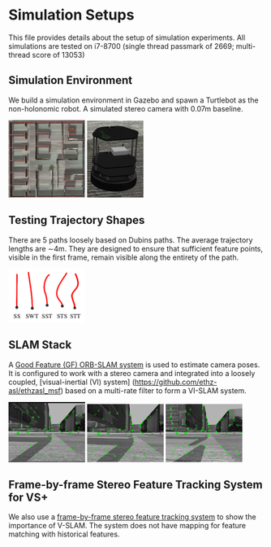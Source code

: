 # Simulation Setups
This file provides details about the setup of simulation experiments. All simulations are tested on i7-8700 (single thread passmark of 2669; multi-thread score of 13053)

## Simulation Environment

We build a simulation environment in Gazebo and spawn a Turtlebot as the non-holonomic robot. A simulated stereo camera with 0.07m baseline.

<p float="left">
  <img src="https://github.com/ivaROS/TrajectoryServoing/blob/main/SuppMat/assets/figs/tsrb_env.png" width = 30% height = 55% />
  <img src="https://github.com/ivaROS/TrajectoryServoing/blob/main/SuppMat/assets/figs/turtlebot_sim.png" width = 22% height = 55% /> 
</p>

## Testing Trajectory Shapes

There are 5 paths loosely based on Dubins paths. The average trajectory lengths are ∼4m. They are designed to ensure that sufficient feature points, visible in the first frame, remain visible along the entirety of the path.

<img src="https://github.com/ivaROS/TrajectoryServoing/blob/main/SuppMat/assets/figs/short_trajs.png" width = 30% height = 55% />

## SLAM Stack

A [Good Feature (GF) ORB-SLAM system](https://www.semanticscholar.org/paper/Good-Feature-Matching%3A-Toward-Accurate%2C-Robust-With-Zhao-Vela/da7817d3ed68d5cfbf47f89c39a8042896cae2c1) is used to estimate camera poses. It is configured to work with a stereo camera and integrated into a loosely coupled, [visual-inertial (VI) system] (https://github.com/ethz-asl/ethzasl_msf) based on a multi-rate filter to form a VI-SLAM system.

<p float="left">
  <img src="https://github.com/ivaROS/TrajectoryServoing/blob/main/SuppMat/assets/figs/feature.png" width = 30% height = 55% />
  <img src="https://github.com/ivaROS/TrajectoryServoing/blob/main/SuppMat/assets/figs/feature2.png" width = 30% height = 55% /> 
  <img src="https://github.com/ivaROS/TrajectoryServoing/blob/main/SuppMat/assets/figs/feature3.png" width = 30% height = 55% /> 
</p>

## Frame-by-frame Stereo Feature Tracking System for VS+

We also use a [frame-by-frame stereo feature tracking system](https://github.com/ivaROS/stereoFeatureTracking.git) to show the importance of V-SLAM. The system does not have mapping for feature matching with historical features.


